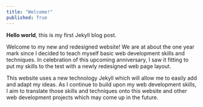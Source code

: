 ```yaml
---
title: "Welcome!"
published: True
---
```


**Hello world**, this is my first Jekyll blog post.

Welcome to my new and redesigned website! We are at about the one year mark since I decided to teach myself basic web development skills and techniques. In celebration of this upcoming anniversary, I saw it fitting to put my skills to the test with a newly redesigned web page layout.

This website uses a new technology Jekyll which will allow me to easily add and adapt my ideas. As I continue to build upon my web development skills, I aim to translate those skills and techniques onto this website and other web development projects which may come up in the future.